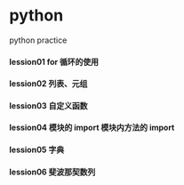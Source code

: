# python
python practice
#### lession01 for 循环的使用
#### lession02 列表、元组
#### lession03 自定义函数
#### lession04 模块的 import  模块内方法的 import
#### lession05 字典
#### lession06 斐波那契数列
